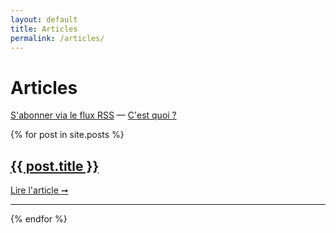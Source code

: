 ```yaml
---
layout: default
title: Articles
permalink: /articles/
---
```

<h1>
  Articles
</h1>
<aside>
  <a href="{{ '/feed.xml' | relative_url }}">S'abonner via le flux RSS</a>
  &mdash;
  <a href="https://flus.fr/carnet/a-quoi-servent-les-flux.html">C'est quoi ?</a>
</aside>

{% for post in site.posts %}
<article class="blog-item">
  <h2>
    <a href="{{post.url | relative_url}}"> {{ post.title }} </a>
  </h2>

  <a href="{{post.url | relative_url}}"> Lire l'article ➞ </a>
</article>
<hr />
{% endfor %}
